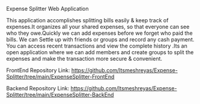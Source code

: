 Expense Splitter Web Application

This application accomplishes splitting bills easily & keep track of expenses.It organizes all your shared expenses, so that everyone can see who they owe.Quickly we can add expenses before we forget who paid the bills. We can Settle up with friends or groups and record any cash payment. You can access recent transactions and view the complete history .Its an open application where we can add members and create groups to split the expenses and make the transaction more secure & convenient.

FrontEnd Repository Link:
https://github.com/Itsmeshreyas/Expense-Splitter/tree/main/ExpenseSplitter-FrontEnd

Backend Repository Link:
https://github.com/Itsmeshreyas/Expense-Splitter/tree/main/ExpenseSplitter-BackEnd
